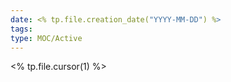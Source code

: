 ```yaml
---
date: <% tp.file.creation_date("YYYY-MM-DD") %>
tags: 
type: MOC/Active
---
```


<% tp.file.cursor(1) %>